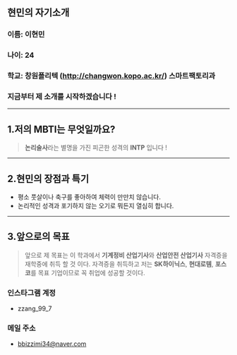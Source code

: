 ## 현민의 자기소개

### 이름: 이현민
### 나이: 24 
### 학교: 창원폴리텍 (<http://changwon.kopo.ac.kr/>) 스마트팩토리과
### 지금부터 제 소개를 시작하겠습니다 !
---
## 1.저의 MBTI는 무엇일까요?
> **논리술사**라는 별명을 가진 피곤한 성격의 **INTP** 입니다 !
---
## 2.현민의 장점과 특기
* 평소 풋살이나 축구를 좋아하여 체력이 만만치 않습니다.
* 논리적인 성격과 포기하지 않는 오기로 뭐든지 열심히 합니다.
---
## 3.앞으로의 목표
> 앞으로 제 목표는 이 학과에서 **기계정비 산업기사**와 **산업안전 산업기사** 자격증을 재학중에 취득 할 것 이다.
> 자격증을 취득하고 저는 **SK하이닉스**, **현대로템**, **포스코**를 목표 기업이므로 꼭 취업에 성공할 것이다.


### 인스타그램 계정
* zzang_99_7
### 메일 주소
* bbizzimi34@naver.com

